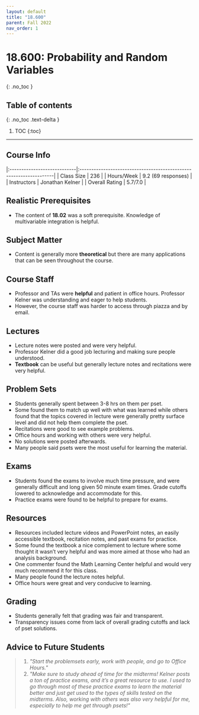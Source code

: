 ```yaml
---
layout: default
title: "18.600"
parent: Fall 2022
nav_order: 1
---
```


# 18.600: Probability and Random Variables
{: .no_toc }

## Table of contents
{: .no_toc .text-delta }

1. TOC
{:toc}

---

## Course Info

|:----------------------------|:-------------------------------------------------------------------|
| Class Size    		| 236                                                            		|
| Hours/Week        	| 9.2 (69 responses)                                          	| 
| Instructors         	| Jonathan Kelner					|
| Overall Rating	| 5.7/7.0						|

## Realistic Prerequisites
* The content of **18.02** was a soft prerequisite. Knowledge of multivariable integration is helpful.

## Subject Matter
* Content is generally more **theoretical** but there are many applications that can be seen throughout the course.

## Course Staff
* Professor and TAs were **helpful** and patient in office hours. Professor Kelner was understanding and eager to help students.
* However, the course staff was harder to access through piazza and by email. 

## Lectures
* Lecture notes were posted and were very helpful. 
* Professor Kelner did a good job lecturing and making sure people understood.
* **Textbook** can be useful but generally lecture notes and recitations were very helpful.  

## Problem Sets
* Students generally spent between 3-8 hrs on them per pset.
* Some found them to match up well with what was learned while others found that the topics covered in lecture were generally pretty surface level and did not help them complete the pset.
* Recitations were good to see example problems.
* Office hours and working with others were very helpful.
* No solutions were posted afterwards.
* Many people said psets were the most useful for learning the material.

## Exams
* Students found the exams to involve much time pressure, and were generally difficult and long given 50 minute exam times. Grade cutoffs lowered to acknowledge and accommodate for this. 
* Practice exams were found to be helpful to prepare for exams.

## Resources
* Resources included lecture videos and PowerPoint notes, an easily accessible textbook, recitation notes, and past exams for practice.
* Some found the textbook a nice complement to lecture where some thought it wasn’t very helpful and was more aimed at those who had an analysis background.
* One commenter found the Math Learning Center helpful and would very much recommend it for this class.
* Many people found the lecture notes helpful.
* Office hours were great and very conducive to learning.

## Grading
* Students generally felt that grading was fair and transparent. 
* Transparency issues come from lack of overall grading cutoffs and lack of pset solutions. 

## Advice to Future Students
> 1. *"Start the problemsets early, work with people, and go to Office Hours."* 
> 2. *"Make sure to study ahead of time for the midterms! Kelner posts a ton of practice exams, and it’s a great resource to use. I used to go through most of these practice exams to learn the material better and just get used to the types of skills tested on the midterms. Also, working with others was also very helpful for me, especially to help me get through psets!"*
